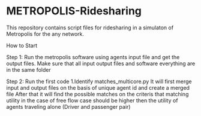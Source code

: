 # METROPOLIS-Ridesharing

This repository contains script files for ridesharing in a simulaton of Metropolis for the any network.

How to Start

Step 1:
  Run the metropolis software using agents input file and get the output files.
  Make sure that all input output files and software everything are in the same folder

Step 2:
  Run the first code 1.Identify matches_multicore.py 
  It will first merge input and output files on the basis of unique agent id and create a merged file
  After that it will find the possible matches on the criteris that matching utility in the case of free flow case should be higher then the utility of agents traveling alone (Driver and passenger pair)
  

